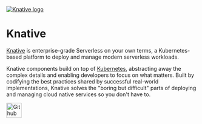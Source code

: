 [![Knative logo](https://knative.dev/docs/images/logo/rgb/knative-logo-rgb.png)](https://knative.dev)

# Knative

[Knative]((https://knative.dev)) is enterprise-grade Serverless on
your own terms, a Kubernetes-based platform to deploy and manage
modern serverless workloads.

Knative components build on top of
[Kubernetes](https://kubernetes.io/), abstracting away the complex
details and enabling developers to focus on what matters. Built by
codifying the best practices shared by successful real-world
implementations, Knative solves the "boring but difficult" parts of
deploying and managing cloud native services so you don't have to.

<!-- oof, there is no great way of using markdown to specify a desired image size -->

<a href="https://github.com/knative/docs/">
  <img alt="Github Logo" src="https://avatars.githubusercontent.com/u/26377421?v=4" width="40">
</a>
